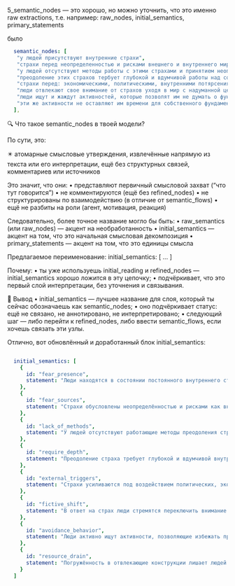 5_semantic_nodes — это хорошо, но можно уточнить, что это именно raw extractions, т.е. например: raw_nodes, initial_semantics, primary_statements

было 

```yaml
  semantic_nodes: [
   "у людей присутствуют внутренние страхи",
   "страхи перед неопределенностью и рисками внешнего и внутреннего мира",
   "у людей отсутствуют методы работы с этими страхами и принятием неопределенности",
   "преодоление этих страхов тербует глубокой и вдумчивой работы над собой",
   "страхи перед: экономическими, политическими, внутренними потярсениями, войнами",
   "люди отвлекают свое внимание от страхов уходя в мир с надуманной ценностью",
   "люди ищут и жаждут активностей, которые позволят им не думать о фундаментальных проблемах",
   "эти же активности не оставляют им времени для собственного фундаментального развития",
  ],

```

🔍 Что такое semantic_nodes в твоей модели?

По сути, это:

✴️ атомарные смысловые утверждения, извлечённые напрямую из текста или его интерпретации, ещё без структурных связей, комментариев или источников

Это значит, что они:
	•	представляют первичный смысловой захват (“что тут говорится”)
	•	не комментируются (ещё без refined_nodes)
	•	не структурированы по взаимодействию (в отличие от semantic_flows)
	•	ещё не разбиты на роли (агент, мотивация, реакция)

Следовательно, более точное название могло бы быть:
	•	raw_semantics (или raw_nodes) — акцент на необработанность
	•	initial_semantics — акцент на том, что это начальная смысловая декомпозиция
	•	primary_statements — акцент на том, что это единицы смысла

Предлагаемое переименование: initial_semantics: [ ... ]

Почему:
	•	ты уже используешь initial_reading и refined_nodes — initial_semantics хорошо ложится в эту цепочку;
	•	подчёркивает, что это первый слой интерпретации, без уточнения и связывания.


🎯 Вывод
	•	initial_semantics — лучшее название для слоя, который ты сейчас обозначаешь как semantic_nodes;
	•	оно подчёркивает статус: ещё не связано, не аннотировано, не интерпретировано;
	•	следующий шаг — либо перейти к refined_nodes, либо ввести semantic_flows, если хочешь связать эти узлы.


Отлично, вот обновлённый и доработанный блок initial_semantics:

```yaml

  initial_semantics: [
    {
      id: "fear_presence",
      statement: "Люди находятся в состоянии постоянного внутреннего страха"
    },
    {
      id: "fear_sources",
      statement: "Страхи обусловлены неопределённостью и рисками как внешнего, так и внутреннего характера"
    },
    {
      id: "lack_of_methods",
      statement: "У людей отсутствуют работающие методы преодоления страха и принятия неопределённости"
    },
    {
      id: "require_depth",
      statement: "Преодоление страха требует глубокой и вдумчивой внутренней работы"
    },
    {
      id: "external_triggers",
      statement: "Страхи усиливаются под воздействием политических, экономических и моральных потрясений, а также военных конфликтов"
    },
    {
      id: "fictive_shift",
      statement: "В ответ на страх люди стремятся переключить внимание на вымышленный и безопасный мир"
    },
    {
      id: "avoidance_behavior",
      statement: "Люди активно ищут активности, позволяющие избежать прямого столкновения с фундаментальными вопросами"
    },
    {
      id: "resource_drain",
      statement: "Погружённость в отвлекающие конструкции лишает людей времени и энергии для реального внутреннего развития"
    }
  ]

```